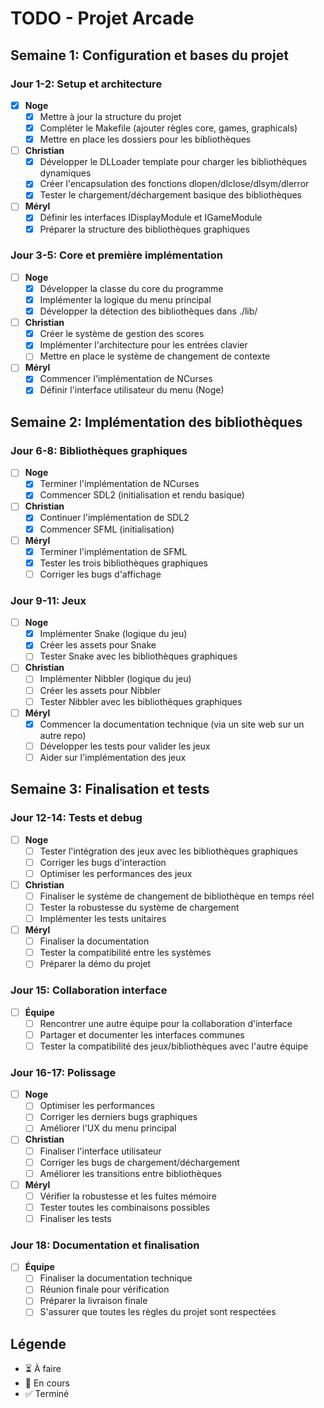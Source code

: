 # TODO - Projet Arcade

## Semaine 1: Configuration et bases du projet

### Jour 1-2: Setup et architecture
- [x] **Noge**
  - [x] Mettre à jour la structure du projet
  - [x] Compléter le Makefile (ajouter règles core, games, graphicals)
  - [x] Mettre en place les dossiers pour les bibliothèques

- [ ] **Christian**
  - [x] Développer le DLLoader template pour charger les bibliothèques dynamiques
  - [x] Créer l'encapsulation des fonctions dlopen/dlclose/dlsym/dlerror
  - [x] Tester le chargement/déchargement basique des bibliothèques

- [ ] **Méryl**
  - [x] Définir les interfaces IDisplayModule et IGameModule
  - [x] Préparer la structure des bibliothèques graphiques

### Jour 3-5: Core et première implémentation
- [ ] **Noge**
  - [x] Développer la classe du core du programme
  - [x] Implémenter la logique du menu principal
  - [x] Développer la détection des bibliothèques dans ./lib/

- [ ] **Christian**
  - [x] Créer le système de gestion des scores
  - [x] Implémenter l'architecture pour les entrées clavier
  - [ ] Mettre en place le système de changement de contexte

- [ ] **Méryl**
  - [x] Commencer l'implémentation de NCurses
  - [x] Définir l'interface utilisateur du menu (Noge)

## Semaine 2: Implémentation des bibliothèques

### Jour 6-8: Bibliothèques graphiques
- [ ] **Noge**
  - [x] Terminer l'implémentation de NCurses
  - [x] Commencer SDL2 (initialisation et rendu basique)

- [ ] **Christian**
  - [x] Continuer l'implémentation de SDL2
  - [x] Commencer SFML (initialisation)

- [ ] **Méryl**
  - [x] Terminer l'implémentation de SFML
  - [x] Tester les trois bibliothèques graphiques
  - [ ] Corriger les bugs d'affichage

### Jour 9-11: Jeux
- [ ] **Noge**
  - [x] Implémenter Snake (logique du jeu)
  - [x] Créer les assets pour Snake
  - [ ] Tester Snake avec les bibliothèques graphiques

- [ ] **Christian**
  - [ ] Implémenter Nibbler (logique du jeu)
  - [ ] Créer les assets pour Nibbler
  - [ ] Tester Nibbler avec les bibliothèques graphiques

- [ ] **Méryl**
  - [x] Commencer la documentation technique (via un site web sur un autre repo)
  - [ ] Développer les tests pour valider les jeux
  - [ ] Aider sur l'implémentation des jeux

## Semaine 3: Finalisation et tests

### Jour 12-14: Tests et debug
- [ ] **Noge**
  - [ ] Tester l'intégration des jeux avec les bibliothèques graphiques
  - [ ] Corriger les bugs d'interaction
  - [ ] Optimiser les performances des jeux

- [ ] **Christian**
  - [ ] Finaliser le système de changement de bibliothèque en temps réel
  - [ ] Tester la robustesse du système de chargement
  - [ ] Implémenter les tests unitaires

- [ ] **Méryl**
  - [ ] Finaliser la documentation
  - [ ] Tester la compatibilité entre les systèmes
  - [ ] Préparer la démo du projet

### Jour 15: Collaboration interface
- [ ] **Équipe**
  - [ ] Rencontrer une autre équipe pour la collaboration d'interface
  - [ ] Partager et documenter les interfaces communes
  - [ ] Tester la compatibilité des jeux/bibliothèques avec l'autre équipe

### Jour 16-17: Polissage
- [ ] **Noge**
  - [ ] Optimiser les performances
  - [ ] Corriger les derniers bugs graphiques
  - [ ] Améliorer l'UX du menu principal

- [ ] **Christian**
  - [ ] Finaliser l'interface utilisateur
  - [ ] Corriger les bugs de chargement/déchargement
  - [ ] Améliorer les transitions entre bibliothèques

- [ ] **Méryl**
  - [ ] Vérifier la robustesse et les fuites mémoire
  - [ ] Tester toutes les combinaisons possibles
  - [ ] Finaliser les tests

### Jour 18: Documentation et finalisation
- [ ] **Équipe**
  - [ ] Finaliser la documentation technique
  - [ ] Réunion finale pour vérification
  - [ ] Préparer la livraison finale
  - [ ] S'assurer que toutes les règles du projet sont respectées

## Légende
- ⏳ À faire
- 🔄 En cours
- ✅ Terminé